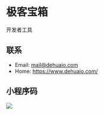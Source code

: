 # 极客宝箱

开发者工具

## 联系
- Email: mail@dehuaio.com
- Home: https://www.dehuaio.com/

## 小程序码
![](https://www.dehuaio.com/geek_box.jpg)
